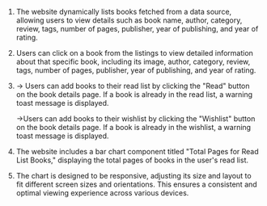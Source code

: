 
1. The website dynamically lists books fetched from a data source, allowing users to view details such as book name, author, category, review, tags, number of pages, publisher, year of publishing, and year of rating.

2.  Users can click on a book from the listings to view detailed information about that specific book, including its image, author, category, review, tags, number of pages, publisher, year of publishing, and year of rating.

3. -> Users can add books to their read list by clicking the "Read" button on the book     details page. If a book is already in the read list, a warning toast message is displayed.

   ->Users can add books to their wishlist by clicking the "Wishlist" button on the book details page. If a book is already in the wishlist, a warning toast message is displayed.

4.  The website includes a bar chart component titled "Total Pages for Read List Books," displaying the total pages of books in the user's read list.

5.  The chart is designed to be responsive, adjusting its size and layout to fit different screen sizes and orientations. This ensures a consistent and optimal viewing experience across various devices.